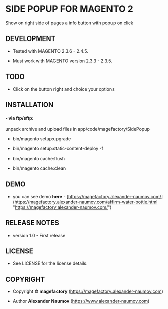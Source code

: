 # SIDE POPUP FOR MAGENTO 2

Show on right side of pages a info button with popup on click

## DEVELOPMENT

* Tested with MAGENTO 2.3.6 - 2.4.5. 

* Must work with MAGENTO version 2.3.3 - 2.3.5.

## TODO

* Click on the button right and choice your options 

## INSTALLATION

#### - via ftp/sftp: 

unpack archive and upload files in app/code/magefactory/SidePopup

* bin/magento setup:upgrade

* bin/magento setup:static-content-deploy -f

* bin/magento cache:flush

* bin/magento cache:clean

## DEMO

* you can see demo **here** - 
[https://magefactory.alexander-naumov.com/](https://magefactory.alexander-naumov.com/affirm-water-bottle.html 
"https://magefactory.alexander-naumov.com/")

## RELEASE NOTES

* version 1.0 - First release

## LICENSE

* See LICENSE for the license details.

## COPYRIGHT

* Copyright **© magefactory** 
(https://magefactory.alexander-naumov.com)

* Author **Alexander Naumov** (https://www.alexander-naumov.com)

 
